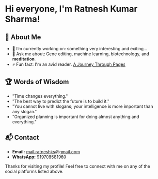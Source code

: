 # Hi everyone, I'm Ratnesh Kumar Sharma!

## 🚀 About Me
- 🌱 I’m currently working on: something very interesting and exiting...
- 💬 Ask me about: Gene editing, machine learning, biotechnology, and **meditation**.
- ⚡ Fun fact: I'm an avid reader. [A Journey Through Pages](https://medium.com/@rksiitd/a-journey-through-pages-21d79c7446c4)

## 🏆 Words of Wisdom
- "Time changes everything."
- "The best way to predict the future is to build it."
- "You cannot live with slogans; your intelligence is more important than any slogan."
- "Organized planning is important for doing almost anything and everything."

## 📬 Contact
- **Email:** [mail.ratneshks@gmail.com](mailto:mail.ratneshks@gmail.com)
- **WhatsApp:** [919708581960](https://wa.me/919708581960)

Thanks for visiting my profile! Feel free to connect with me on any of the social platforms listed above.
